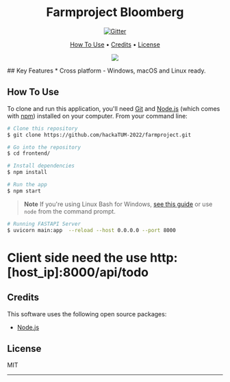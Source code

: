
<h1 align="center">
  <br>
  <a href="https://w7.pngwing.com/pngs/657/861/png-transparent-bloomberg-terminal-business-bloomberg-government-organization-business-text-people-logo.png" alt="Farmproject" width="200"></a>
  <br>
  Farmproject Bloomberg
  <br>
</h1>

<p align="center">
  <a href="https://badge.fury.io/js/electron-markdownify">
    <img src="https://badge.fury.io/js/electron-markdownify.svg"
         alt="Gitter">
  </a>
</p>

<p align="center">
  <a href="#how-to-use">How To Use</a> •
  <a href="#credits">Credits</a> •
  <a href="#license">License</a>
</p>

<p align="center">
<img src="https://media1.giphy.com/media/26tn33aiTi1jkl6H6/giphy.gif">
</p>
## Key Features
* Cross platform
  - Windows, macOS and Linux ready.

## How To Use

To clone and run this application, you'll need [Git](https://git-scm.com) and [Node.js](https://nodejs.org/en/download/) (which comes with [npm](http://npmjs.com)) installed on your computer. From your command line:

```bash
# Clone this repository
$ git clone https://github.com/hackaTUM-2022/farmproject.git

# Go into the repository
$ cd frontend/

# Install dependencies
$ npm install

# Run the app
$ npm start
```

> **Note**
> If you're using Linux Bash for Windows, [see this guide](https://www.howtogeek.com/261575/how-to-run-graphical-linux-desktop-applications-from-windows-10s-bash-shell/) or use `node` from the command prompt.

```bash
# Running FASTAPI Server
$ uvicorn main:app  --reload --host 0.0.0.0 --port 8000
```
# Client side need the use http:[host_ip]:8000/api/todo

## Credits

This software uses the following open source packages:

- [Node.js](https://nodejs.org/)

## License

MIT

---



